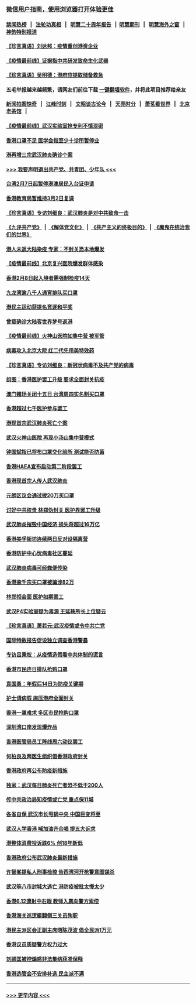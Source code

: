 ### [微信用户指南，使用浏览器打开体验更佳](https://github.com/gfw-breaker/banned-news1/blob/master/indexes/wechat-guide.md?t=0)
#### [禁闻热榜](热点新闻.md?t=0)  &nbsp;&nbsp;|&nbsp;&nbsp; [法轮功真相](https://github.com/gfw-breaker/truth/blob/master/README.md?t=0) &nbsp;&nbsp;|&nbsp;&nbsp; [明慧二十周年报告](https://github.com/gfw-breaker/mh-reports/blob/master/README.md?t=0) &nbsp;&nbsp;|&nbsp;&nbsp;[明慧期刊](https://github.com/gfw-breaker/mh-qikan) &nbsp;&nbsp;|&nbsp;&nbsp; [明慧海外之窗](https://github.com/gfw-breaker/mh-news/blob/master/README.md?t=0) &nbsp;&nbsp;|&nbsp;&nbsp; [神韵特别报道](https://github.com/gfw-breaker/mh-news/blob/master/shenyun.md?t=0)
#### [【珍言真语】刘达邦：疫情重创港资企业](../pages/nsc415/n11854274.md?t=02090944) 
#### [【疫情最前线】证据指中共研发致命生化武器](../pages/nsc415/n11853087.md?t=02090944) 
#### [【珍言真语】吴明德：港府应提取储备救急](../pages/nsc415/n11852734.md?t=02090944) 
#### 五毛举报越来越频繁，请网友们前往下载 [一键翻墙软件](https://github.com/gfw-breaker/ssr-accounts)，并将此项目推荐给亲友
#### [新闻拍案惊奇](https://github.com/gfw-breaker/banned-news1/blob/master/pages/link4.md) &nbsp;&nbsp;|&nbsp;&nbsp; [江峰时刻](https://github.com/gfw-breaker/banned-news1/blob/master/pages/link4.md) &nbsp;&nbsp;|&nbsp;&nbsp; [文昭谈古论今](https://github.com/gfw-breaker/banned-news1/blob/master/pages/link4.md) &nbsp;&nbsp;|&nbsp;&nbsp; [天亮时分](https://github.com/gfw-breaker/banned-news1/blob/master/pages/link4.md) &nbsp;&nbsp;|&nbsp;&nbsp; [萧茗看世界](https://github.com/gfw-breaker/banned-news1/blob/master/pages/link4.md) &nbsp;&nbsp;|&nbsp;&nbsp; [北京老茶馆](https://github.com/gfw-breaker/banned-news1/blob/master/pages/link4.md) &nbsp;&nbsp;|&nbsp;&nbsp; 
#### [【疫情最前线】武汉实验室抢专利不慎泄密](../pages/nsc415/n11850310.md?t=02090944) 
#### [香港口罩不足 医学会指至少十诊所暂停业](../pages/nsc415/n11850301.md?t=02090944) 
#### [港再增三宗武汉肺炎确诊个案](../pages/nsc415/n11850328.md?t=02090944) 
#### [>>> 我要声明退出共产党、共青团、少年队 <<<](https://github.com/begood0513/goodnews/blob/master/quit/letter.md) 
#### [台湾2月7日起暂停港澳居民入台证申请](../pages/nsc415/n11850304.md?t=02090944) 
#### [香港教育局暂维持3月2日复课](../pages/nsc415/n11850260.md?t=02090944) 
#### [【珍言真语】专访刘细良：武汉肺炎是对中共致命一击](../pages/nsc415/n11849934.md?t=02090944) 
#### [《九评共产党》](https://github.com/begood0513/9ping.md/blob/master/README.md) &nbsp;|&nbsp; [《解体党文化》](../../../../jtdwh.md/blob/master/README.md)  &nbsp;|&nbsp; [《共产主义的终极目的》](../../../../gczydzjmd.md/blob/master/README.md) &nbsp;|&nbsp; [《魔鬼在统治我们的世界》](../../../../mgztzwmdsj.md/blob/master/README.md) 
#### [港人未返大陆染疫 专家：不封关恐本地爆发](../pages/nsc415/n11848021.md?t=02090944) 
#### [【疫情最前线】北京复兴医院爆发群体感染](../pages/nsc415/n11847626.md?t=02090944) 
#### [香港2月8日起入境者需强制检疫14天](../pages/nsc415/n11847658.md?t=02090944) 
#### [九龙湾逾八千人通宵排队买口罩](../pages/nsc415/n11847647.md?t=02090944) 
#### [港民主运动获提名竞逐和平奖](../pages/nsc415/n11847633.md?t=02090944) 
#### [曾载确诊大陆客世界梦号返港](../pages/nsc415/n11847608.md?t=02090944) 
#### [【疫情最前线】火神山医院如集中营 被军管](../pages/nsc415/n11847524.md?t=02090944) 
#### [病毒攻入北京大院 红二代先用美特效药](../pages/nsc415/n11847427.md?t=02090944) 
#### [【珍言真语】专访刘细良：新冠状病毒不及共产党的病毒](../pages/nsc415/n11847164.md?t=02090944) 
#### [组图：香港医护罢工升级 要求全面封关抗疫](../pages/nsc415/n11844107.md?t=02090944) 
#### [澳门赌场关闭十五日 台湾周四实名制买口罩](../pages/nsc415/n11845083.md?t=02090944) 
#### [香港超过七千医护参与罢工](../pages/nsc415/n11845051.md?t=02090944) 
#### [港现首宗武汉肺炎死亡个案](../pages/nsc415/n11844998.md?t=02090944) 
#### [武汉火神山医院 再现小汤山集中营模式](../pages/nsc415/n11844763.md?t=02090944) 
#### [钟国斌指已将布口罩交化验所 测试能否防菌](../pages/nsc415/n11842783.md?t=02090944) 
#### [香港HAEA宣布启动第二阶段罢工](../pages/nsc415/n11842723.md?t=02090944) 
#### [香港现首宗人传人武汉肺炎](../pages/nsc415/n11842766.md?t=02090944) 
#### [元朗区议会通过拨20万买口罩](../pages/nsc415/n11842754.md?t=02090944) 
#### [讨好中共权贵 林郑伪封关 医护界罢工升级](../pages/nsc415/n11842359.md?t=02090944) 
#### [武汉肺炎摧毁中国经济 损失将超过16万亿](../pages/nsc415/n11839723.md?t=02090944) 
#### [香港美孚街坊连续两日反对设隔离营](../pages/nsc415/n11839962.md?t=02090944) 
#### [香港防护中心忧病毒社区蔓延](../pages/nsc415/n11839933.md?t=02090944) 
#### [武汉肺炎病毒可经粪便传染](../pages/nsc415/n11839939.md?t=02090944) 
#### [香港逾千宗买口罩被骗涉82万](../pages/nsc415/n11839914.md?t=02090944) 
#### [林郑拒会面 医护如期罢工](../pages/nsc415/n11839892.md?t=02090944) 
#### [武汉P4实验室疑为毒源 王延轶所长上位疑云](../pages/nsc415/n11835543.md?t=02090944) 
#### [【珍言真语】萧若元:武汉疫情或令中共亡党](../pages/nsc415/n11829394.md?t=02090944) 
#### [国际特赦报告促设独立调查香港警暴](../pages/nsc415/n11833845.md?t=02090944) 
#### [专访吕秉权：从疫情造假看中共体制的谎言](../pages/nsc415/n11833813.md?t=02090944) 
#### [香港市民连日排队抢购口罩](../pages/nsc415/n11833794.md?t=02090944) 
#### [袁国勇：年假后14日为防疫关键期](../pages/nsc415/n11831088.md?t=02090944) 
#### [护士请病假 施压港府全面封关](../pages/nsc415/n11831030.md?t=02090944) 
#### [香港一罩难求 多区市民抢购口罩](../pages/nsc415/n11831002.md?t=02090944) 
#### [深圳湾口岸发现爆炸品](../pages/nsc415/n11828802.md?t=02090944) 
#### [香港医管局员工阵线周六动议罢工](../pages/nsc415/n11828762.md?t=02090944) 
#### [何柏良及两医生组织倡香港政府封关](../pages/nsc415/n11828749.md?t=02090944) 
#### [香港政府再公布防疫新措施](../pages/nsc415/n11828716.md?t=02090944) 
#### [独家：武汉每日肺炎死亡者恐不低于200人](../pages/nsc415/n11828240.md?t=02090944) 
#### [传中共政治局知疫情或亡党 重点保11城](../pages/nsc415/n11828145.md?t=02090944) 
#### [各省自保 武汉市长甩锅中央 中国巨变将至](../pages/nsc415/n11828021.md?t=02090944) 
#### [武汉人学香港 喊加油齐合唱 提五大诉求](../pages/nsc415/n11827046.md?t=02090944) 
#### [港整体消费投诉跌6% 创18年新低](../pages/nsc415/n11817280.md?t=02090944) 
#### [香港政府公布武汉肺炎最新措施](../pages/nsc415/n11817152.md?t=02090944) 
#### [许智峯提私人刑事检控 告西湾河开枪警意图谋杀](../pages/nsc415/n11817132.md?t=02090944) 
#### [武汉等八市封城大逃亡 港防疫被批太慢太少](../pages/nsc415/n11817058.md?t=02090944) 
#### [香港6.12遭射中右眼 教师入禀向警方索偿](../pages/nsc415/n11814678.md?t=02090944) 
#### [香港海关巡逻艇翻侧三关员殉职](../pages/nsc415/n11814604.md?t=02090944) 
#### [港民主派区会正副主席晤陈茂波 倡全民派1万元](../pages/nsc415/n11814582.md?t=02090944) 
#### [香港议员质疑警方权力过大](../pages/nsc415/n11814560.md?t=02090944) 
#### [刘颕匡被控煽惑非法集结获准保释](../pages/nsc415/n11811727.md?t=02090944) 
#### [香港选管会不安排补选 民主派不满](../pages/nsc415/n11811691.md?t=02090944) 

----
#### [ >>> 更早内容 <<< ](../indexes/nsc415-earlier.md)
